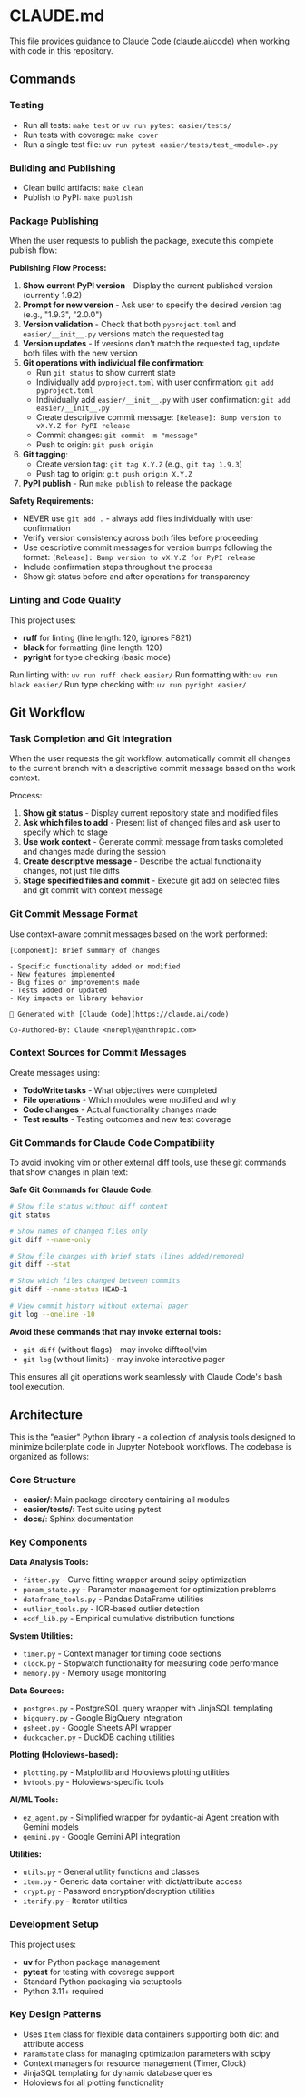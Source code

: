 # CLAUDE.md

This file provides guidance to Claude Code (claude.ai/code) when working with code in this repository.

## Commands

### Testing
- Run all tests: `make test` or `uv run pytest easier/tests/`
- Run tests with coverage: `make cover`
- Run a single test file: `uv run pytest easier/tests/test_<module>.py`

### Building and Publishing
- Clean build artifacts: `make clean`
- Publish to PyPI: `make publish`

### Package Publishing
When the user requests to publish the package, execute this complete publish flow:

**Publishing Flow Process:**
1. **Show current PyPI version** - Display the current published version (currently 1.9.2)
2. **Prompt for new version** - Ask user to specify the desired version tag (e.g., "1.9.3", "2.0.0")
3. **Version validation** - Check that both `pyproject.toml` and `easier/__init__.py` versions match the requested tag
4. **Version updates** - If versions don't match the requested tag, update both files with the new version
5. **Git operations with individual file confirmation**:
   - Run `git status` to show current state
   - Individually add `pyproject.toml` with user confirmation: `git add pyproject.toml`
   - Individually add `easier/__init__.py` with user confirmation: `git add easier/__init__.py`
   - Create descriptive commit message: `[Release]: Bump version to vX.Y.Z for PyPI release`
   - Commit changes: `git commit -m "message"`
   - Push to origin: `git push origin`
6. **Git tagging**:
   - Create version tag: `git tag X.Y.Z` (e.g., `git tag 1.9.3`)
   - Push tag to origin: `git push origin X.Y.Z`
7. **PyPI publish** - Run `make publish` to release the package

**Safety Requirements:**
- NEVER use `git add .` - always add files individually with user confirmation
- Verify version consistency across both files before proceeding
- Use descriptive commit messages for version bumps following the format: `[Release]: Bump version to vX.Y.Z for PyPI release`
- Include confirmation steps throughout the process
- Show git status before and after operations for transparency

### Linting and Code Quality
This project uses:
- **ruff** for linting (line length: 120, ignores F821)
- **black** for formatting (line length: 120)
- **pyright** for type checking (basic mode)

Run linting with: `uv run ruff check easier/`
Run formatting with: `uv run black easier/`
Run type checking with: `uv run pyright easier/`

## Git Workflow

### Task Completion and Git Integration
When the user requests the git workflow, automatically commit all changes to the current branch with a descriptive commit message based on the work context.

Process:
1. **Show git status** - Display current repository state and modified files
2. **Ask which files to add** - Present list of changed files and ask user to specify which to stage
3. **Use work context** - Generate commit message from tasks completed and changes made during the session
4. **Create descriptive message** - Describe the actual functionality changes, not just file diffs
5. **Stage specified files and commit** - Execute git add on selected files and git commit with context message

### Git Commit Message Format
Use context-aware commit messages based on the work performed:

```
[Component]: Brief summary of changes

- Specific functionality added or modified
- New features implemented
- Bug fixes or improvements made
- Tests added or updated
- Key impacts on library behavior

🤖 Generated with [Claude Code](https://claude.ai/code)

Co-Authored-By: Claude <noreply@anthropic.com>
```

### Context Sources for Commit Messages
Create messages using:
- **TodoWrite tasks** - What objectives were completed
- **File operations** - Which modules were modified and why
- **Code changes** - Actual functionality changes made
- **Test results** - Testing outcomes and new test coverage

### Git Commands for Claude Code Compatibility
To avoid invoking vim or other external diff tools, use these git commands that show changes in plain text:

**Safe Git Commands for Claude Code:**
```bash
# Show file status without diff content
git status

# Show names of changed files only
git diff --name-only

# Show file changes with brief stats (lines added/removed)
git diff --stat

# Show which files changed between commits
git diff --name-status HEAD~1

# View commit history without external pager
git log --oneline -10
```

**Avoid these commands that may invoke external tools:**
- `git diff` (without flags) - may invoke difftool/vim
- `git log` (without limits) - may invoke interactive pager

This ensures all git operations work seamlessly with Claude Code's bash tool execution.

## Architecture

This is the "easier" Python library - a collection of analysis tools designed to minimize boilerplate code in Jupyter Notebook workflows. The codebase is organized as follows:

### Core Structure
- **easier/**: Main package directory containing all modules
- **easier/tests/**: Test suite using pytest
- **docs/**: Sphinx documentation

### Key Components

**Data Analysis Tools:**
- `fitter.py` - Curve fitting wrapper around scipy optimization
- `param_state.py` - Parameter management for optimization problems
- `dataframe_tools.py` - Pandas DataFrame utilities
- `outlier_tools.py` - IQR-based outlier detection
- `ecdf_lib.py` - Empirical cumulative distribution functions

**System Utilities:**
- `timer.py` - Context manager for timing code sections
- `clock.py` - Stopwatch functionality for measuring code performance
- `memory.py` - Memory usage monitoring

**Data Sources:**
- `postgres.py` - PostgreSQL query wrapper with JinjaSQL templating
- `bigquery.py` - Google BigQuery integration
- `gsheet.py` - Google Sheets API wrapper
- `duckcacher.py` - DuckDB caching utilities

**Plotting (Holoviews-based):**
- `plotting.py` - Matplotlib and Holoviews plotting utilities
- `hvtools.py` - Holoviews-specific tools

**AI/ML Tools:**
- `ez_agent.py` - Simplified wrapper for pydantic-ai Agent creation with Gemini models
- `gemini.py` - Google Gemini API integration

**Utilities:**
- `utils.py` - General utility functions and classes
- `item.py` - Generic data container with dict/attribute access
- `crypt.py` - Password encryption/decryption utilities
- `iterify.py` - Iterator utilities

### Development Setup
This project uses:
- **uv** for Python package management
- **pytest** for testing with coverage support
- Standard Python packaging via setuptools
- Python 3.11+ required

### Key Design Patterns
- Uses `Item` class for flexible data containers supporting both dict and attribute access
- `ParamState` class for managing optimization parameters with scipy
- Context managers for resource management (Timer, Clock)
- JinjaSQL templating for dynamic database queries
- Holoviews for all plotting functionality